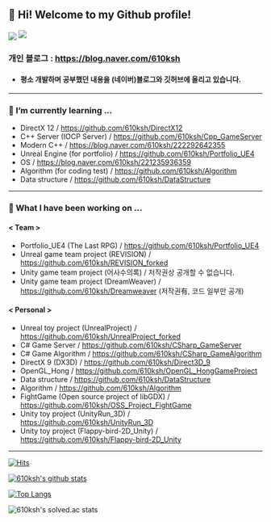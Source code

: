 ##  👋 Hi! Welcome to my Github profile!

<img align='center' src="http://mazassumnida.wtf/api/v2/generate_badge?boj=610ksh">
<img src="http://mazandi.herokuapp.com/api?handle=610ksh&theme=warm"/>



### 개인 블로그 : https://blog.naver.com/610ksh

- #### 평소 개발하며 공부했던 내용을 (네이버)블로그와 깃허브에 올리고 있습니다.

<!--
- #### 2021. 12월부터 어떤걸 공부해오고 있는지 전체적으로 보고 싶다면 🤔 : https://github.com/610ksh/StudyBoard
-->

---
### 🌱 I’m currently learning ...
- DirectX 12 / https://github.com/610ksh/DirectX12
- C++ Server (IOCP Server) / https://github.com/610ksh/Cpp_GameServer
- Modern C++ / https://blog.naver.com/610ksh/222292642355
- Unreal Engine (for portfolio) / https://github.com/610ksh/Portfolio_UE4
- OS / https://blog.naver.com/610ksh/221235936359
- Algorithm (for coding test) / https://github.com/610ksh/Algorithm
- Data structure / https://github.com/610ksh/DataStructure
---
### 🔭 What I have been working on ...
#### < Team >
- Portfolio_UE4 (The Last RPG) / https://github.com/610ksh/Portfolio_UE4
- Unreal game team project (REVISION) / https://github.com/610ksh/REVISION_forked
- Unity game team project (어사수의록) / 저작권상 공개할 수 없습니다.
- Unity game team project (DreamWeaver) / https://github.com/610ksh/Dreamweaver (저작권有, 코드 일부만 공개)

#### < Personal >
- Unreal toy project (UnrealProject) / https://github.com/610ksh/UnrealProject_forked
- C# Game Server / https://github.com/610ksh/CSharp_GameServer
- C# Game Algorithm / https://github.com/610ksh/CSharp_GameAlgorithm
- DirectX 9 (DX3D) / https://github.com/610ksh/Direct3D_9
- OpenGL_Hong / https://github.com/610ksh/OpenGL_HongGameProject
- Data structure / https://github.com/610ksh/DataStructure
- Algorithm / https://github.com/610ksh/Algorithm
- FightGame (Open source project of libGDX) / https://github.com/610ksh/OSS_Project_FightGame
- Unity toy project (UnityRun_3D) / https://github.com/610ksh/UnityRun_3D
- Unity toy project (Flappy-bird-2D_Unity) / https://github.com/610ksh/Flappy-bird-2D_Unity
---
[![Hits](https://hits.seeyoufarm.com/api/count/incr/badge.svg?url=https%3A%2F%2Fgithub.com%2F610ksh&count_bg=%2379C83D&title_bg=%23555555&icon=&icon_color=%23E7E7E7&title=hits&edge_flat=false)](https://hits.seeyoufarm.com)


[![610ksh's github stats](https://github-readme-stats.vercel.app/api?username=610ksh&show_icons=true&theme=dracula)](https://github.com/610ksh)

[![Top Langs](https://github-readme-stats.vercel.app/api/top-langs/?username=610ksh&layout=compact&langs_count=8&theme=dracula)](https://github.com/610ksh)

![610ksh's solved.ac stats](https://github-readme-solvedac.hyp3rflow.vercel.app/api/?handle=610ksh)




<!--
**610ksh/610ksh** is a ✨ _special_ ✨ repository because its `README.md` (this file) appears on your GitHub profile.

<img align='right' src="https://github-readme-stats.vercel.app/api?username=610ksh" height="165">

Here are some ideas to get you started:

- 🔭 I’m currently working on ...
- 🌱 I’m currently learning ...
- 👯 I’m looking to collaborate on ...
- 🤔 I’m looking for help with ...
- 💬 Ask me about ...
- 📫 How to reach me: ...
- 😄 Pronouns: ...
- ⚡ Fun fact: ...
-->

